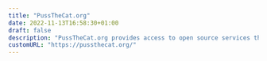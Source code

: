 ```yaml
---
title: "PussTheCat.org"
date: 2022-11-13T16:58:30+01:00
draft: false
description: "PussTheCat.org provides access to open source services that are focused on privacy and video games servers."
customURL: "https://pussthecat.org/"
---
```

